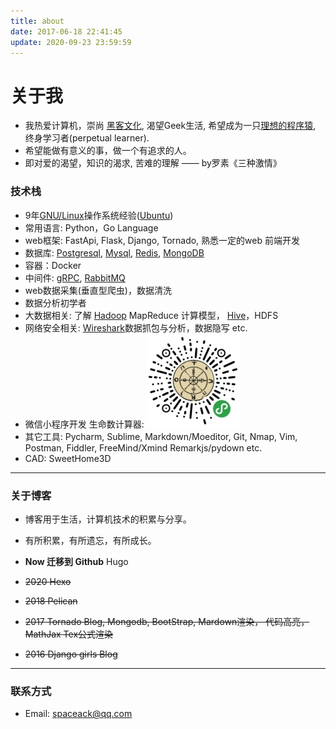 ```yaml
---
title: about
date: 2017-06-18 22:41:45
update: 2020-09-23 23:59:59
---
```


# 关于我

- 我热爱计算机，崇尚 [黑客文化](http://translations.readthedocs.io/en/latest/hacker_howto.html#id5), 渴望Geek生活, 希望成为一只[理想的程序猿](http://guoze.me/excellent-programmer.html), 终身学习者(perpetual learner).
- 希望能做有意义的事，做一个有追求的人。
- 即对爱的渴望，知识的渴求, 苦难的理解 —— by罗素《三种激情》


### 技术栈
- 9年[GNU/Linux](https://www.gnu.org/gnu/linux-and-gnu.en.html)操作系统经验([Ubuntu](https://www.ubuntu.com/desktop))
- 常用语言: Python，Go Language
- web框架: FastApi, Flask, Django, Tornado, 熟悉一定的web 前端开发
- 数据库: [Postgresql](https://www.postgresql.org/), [Mysql](https://mariadb.org/), [Redis](https://redis.io/), [MongoDB](https://www.mongodb.com/)
- 容器：Docker
- 中间件: [gRPC](www.grpc.io), [RabbitMQ](http://www.rabbitmq.com)
- web数据采集(垂直型爬虫)，数据清洗
- 数据分析初学者
- 大数据相关: 了解 [Hadoop](http://hadoop.apache.org/) MapReduce 计算模型， [Hive](https://hive.apache.org/)，HDFS
- 网络安全相关: [Wireshark](https://www.wireshark.org/)数据抓包与分析，数据隐写 etc.
- 微信小程序开发 生命数计算器: 
![生命数计算器](wx-lifenum.jpeg)
- 其它工具: Pycharm, Sublime, Markdown/Moeditor, Git, Nmap, Vim, Postman, Fiddler, FreeMind/Xmind  Remarkjs/pydown etc.
 - CAD: SweetHome3D

---

### 关于博客
- 博客用于生活，计算机技术的积累与分享。
- 有所积累，有所遗忘，有所成长。
- **Now  迁移到 Github** Hugo
- <del>2020 Hexo<del>
- <del>2018 Pelican</del> 
- <del>2017 Tornado Blog, Mongodb, BootStrap, Mardown渲染， 代码高亮，MathJax Tex公式渲染</del>

- <del>2016 Django girls Blog</del>



---
### 联系方式
- Email: spaceack@qq.com